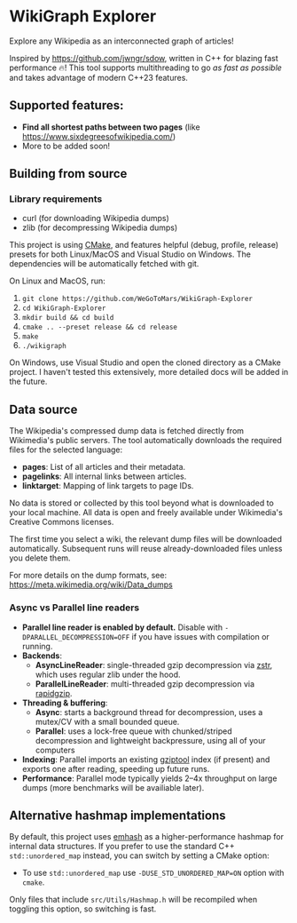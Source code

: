 # WikiGraph Explorer
Explore any Wikipedia as an interconnected graph of articles!

Inspired by https://github.com/jwngr/sdow, written in C++ for blazing fast performance 🔥! This tool supports multithreading to go *as fast as possible* and takes advantage of modern C++23 features.

## Supported features:
- **Find all shortest paths between two pages** (like https://www.sixdegreesofwikipedia.com/)
- More to be added soon!

## Building from source

### Library requirements
- curl (for downloading Wikipedia dumps)
- zlib (for decompressing Wikipedia dumps)

This project is using [CMake](https://cmake.org/), and features helpful (debug, profile, release) presets for both Linux/MacOS and Visual Studio on Windows. The dependencies will be automatically fetched with git.

On Linux and MacOS, run:
1. `git clone https://github.com/WeGoToMars/WikiGraph-Explorer`
2. `cd WikiGraph-Explorer`
3. `mkdir build && cd build`
4. `cmake .. --preset release && cd release`
5. `make`
6. `./wikigraph`

On Windows, use Visual Studio and open the cloned directory as a CMake project. I haven't tested this extensively, more detailed docs will be added in the future.

## Data source
The Wikipedia's compressed dump data is fetched directly from Wikimedia's public servers. The tool automatically downloads the required files for the selected language:

- **pages**: List of all articles and their metadata.
- **pagelinks**: All internal links between articles.
- **linktarget**: Mapping of link targets to page IDs.

No data is stored or collected by this tool beyond what is downloaded to your local machine. All data is open and freely available under Wikimedia's Creative Commons licenses.

The first time you select a wiki, the relevant dump files will be downloaded automatically. Subsequent runs will reuse already-downloaded files unless you delete them.

For more details on the dump formats, see: https://meta.wikimedia.org/wiki/Data_dumps

### Async vs Parallel line readers
- **Parallel line reader is enabled by default.** Disable with `-DPARALLEL_DECOMPRESSION=OFF` if you have issues with compilation or running.
- **Backends**:
  - **AsyncLineReader**: single-threaded gzip decompression via [zstr](https://github.com/mateidavid/zstr), which uses regular zlib under the hood.
  - **ParallelLineReader**: multi-threaded gzip decompression via [rapidgzip](https://github.com/mxmlnkn/rapidgzip).
- **Threading & buffering**:
  - **Async**: starts a background thread for decompression, uses a mutex/CV with a small bounded queue.
  - **Parallel**: uses a lock-free queue with chunked/striped decompression and lightweight backpressure, using all of your computers
- **Indexing**: Parallel imports an existing [gziptool](https://github.com/circulosmeos/gztool) index (if present) and exports one after reading, speeding up future runs.
- **Performance**: Parallel mode typically yields 2–4x throughput on large dumps (more benchmarks will be availiable later).

## Alternative hashmap implementations
By default, this project uses [emhash](https://github.com/ktprime/emhash) as a higher-performance hashmap for internal data structures. If you prefer to use the standard C++ `std::unordered_map` instead, you can switch by setting a CMake option:

- To use `std::unordered_map` use `-DUSE_STD_UNORDERED_MAP=ON` option with `cmake`.

Only files that include `src/Utils/Hashmap.h` will be recompiled when toggling this option, so switching is fast.